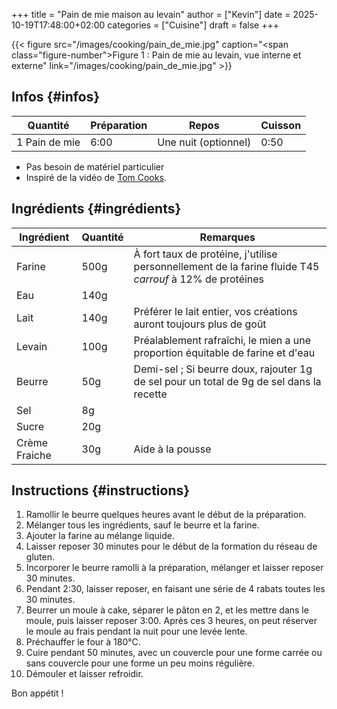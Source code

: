 +++
title = "Pain de mie maison au levain"
author = ["Kevin"]
date = 2025-10-19T17:48:00+02:00
categories = ["Cuisine"]
draft = false
+++

<a id="figure--Pain de mie au levain"></a>

{{< figure src="/images/cooking/pain_de_mie.jpg" caption="<span class=\"figure-number\">Figure&nbsp;1&nbsp;: </span>Pain de mie au levain, vue interne et externe" link="/images/cooking/pain_de_mie.jpg" >}}


## Infos {#infos}

| Quantité      | Préparation | Repos                | Cuisson |
|---------------|-------------|----------------------|---------|
| 1 Pain de mie | 6:00        | Une nuit (optionnel) | 0:50    |

-   Pas besoin de matériel particulier
-   Inspiré de la vidéo de [Tom Cooks](https://www.youtube.com/watch?v=SWX5djbYYzs).


## Ingrédients {#ingrédients}

| Ingrédient    | Quantité | Remarques                                                                                                |
|---------------|----------|----------------------------------------------------------------------------------------------------------|
| Farine        | 500g     | À fort taux de protéine, j'utilise personnellement de la farine fluide T45 _carrouf_  à 12% de protéines |
| Eau           | 140g     |                                                                                                          |
| Lait          | 140g     | Préférer le lait entier, vos créations auront toujours plus de goût                                      |
| Levain        | 100g     | Préalablement rafraîchi, le mien a une proportion équitable de farine et d'eau                           |
| Beurre        | 50g      | Demi-sel ; Si beurre doux, rajouter 1g de sel pour un total de 9g de sel dans la recette                 |
| Sel           | 8g       |                                                                                                          |
| Sucre         | 20g      |                                                                                                          |
| Crème Fraiche | 30g      | Aide à la pousse                                                                                         |


## Instructions {#instructions}

1.  Ramollir le beurre quelques heures avant le début de la préparation.
2.  Mélanger tous les ingrédients, sauf le beurre et la farine.
3.  Ajouter la farine au mélange liquide.
4.  Laisser reposer 30 minutes pour le début de la formation du réseau de gluten.
5.  Incorporer le beurre ramolli à la préparation, mélanger et laisser reposer 30 minutes.
6.  Pendant 2:30, laisser reposer, en faisant une série de 4 rabats toutes les 30 minutes.
7.  Beurrer un moule à cake, séparer le pâton en 2, et les mettre dans le moule, puis laisser reposer 3:00. Après ces 3 heures, on peut réserver le moule au frais pendant la nuit pour une levée lente.
8.  Préchauffer le four à 180°C.
9.  Cuire pendant 50 minutes, avec un couvercle pour une forme carrée ou sans couvercle pour une forme un peu moins régulière.
10. Démouler et laisser refroidir.

Bon appétit !
